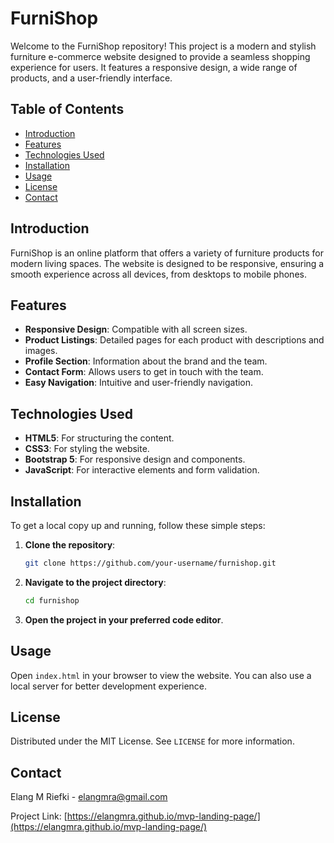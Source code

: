 # FurniShop

Welcome to the FurniShop repository! This project is a modern and stylish furniture e-commerce website designed to provide a seamless shopping experience for users. It features a responsive design, a wide range of products, and a user-friendly interface.

## Table of Contents

- [Introduction](#introduction)
- [Features](#features)
- [Technologies Used](#technologies-used)
- [Installation](#installation)
- [Usage](#usage)
- [License](#license)
- [Contact](#contact)

## Introduction

FurniShop is an online platform that offers a variety of furniture products for modern living spaces. The website is designed to be responsive, ensuring a smooth experience across all devices, from desktops to mobile phones.

## Features

- **Responsive Design**: Compatible with all screen sizes.
- **Product Listings**: Detailed pages for each product with descriptions and images.
- **Profile Section**: Information about the brand and the team.
- **Contact Form**: Allows users to get in touch with the team.
- **Easy Navigation**: Intuitive and user-friendly navigation.

## Technologies Used

- **HTML5**: For structuring the content.
- **CSS3**: For styling the website.
- **Bootstrap 5**: For responsive design and components.
- **JavaScript**: For interactive elements and form validation.

## Installation

To get a local copy up and running, follow these simple steps:

1. **Clone the repository**:
    ```sh
    git clone https://github.com/your-username/furnishop.git
    ```
2. **Navigate to the project directory**:
    ```sh
    cd furnishop
    ```
3. **Open the project in your preferred code editor**.

## Usage

Open `index.html` in your browser to view the website. You can also use a local server for better development experience.

## License

Distributed under the MIT License. See `LICENSE` for more information.

## Contact

Elang M Riefki - [elangmra@gmail.com](mailto:elangmra@gmail.com)

Project Link: [https://elangmra.github.io/mvp-landing-page/](https://elangmra.github.io/mvp-landing-page/)
